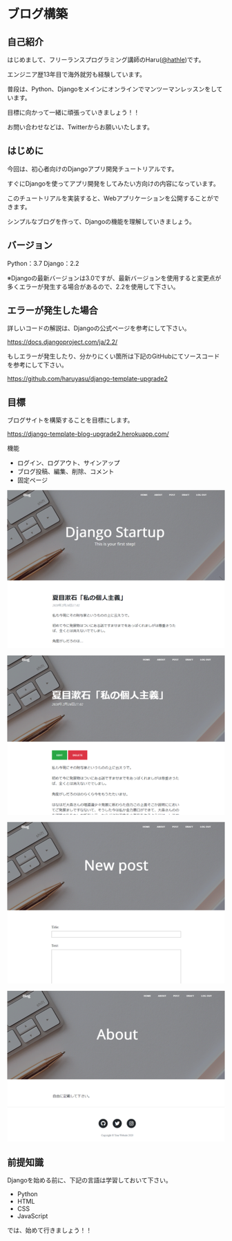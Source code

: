 # ブログ構築

## 自己紹介

はじめまして、フリーランスプログラミング講師のHaru([@hathle](https://twitter.com/hathle))です。

エンジニア歴13年目で海外就労も経験しています。

普段は、Python、Djangoをメインにオンラインでマンツーマンレッスンをしています。

目標に向かって一緒に頑張っていきましょう！！

お問い合わせなどは、Twitterからお願いいたします。

## はじめに

今回は、初心者向けのDjangoアプリ開発チュートリアルです。

すぐにDjangoを使ってアプリ開発をしてみたい方向けの内容になっています。

このチュートリアルを実装すると、Webアプリケーションを公開することができます。

シンプルなブログを作って、Djangoの機能を理解していきましょう。

## バージョン

Python：3.7
Django：2.2

※Djangoの最新バージョンは3.0ですが、最新バージョンを使用すると変更点が多くエラーが発生する場合があるので、2.2を使用して下さい。

## エラーが発生した場合

詳しいコードの解説は、Djangoの公式ページを参考にして下さい。

https://docs.djangoproject.com/ja/2.2/

もしエラーが発生したり、分かりにくい箇所は下記のGitHubにてソースコードを参考にして下さい。

https://github.com/haruyasu/django-template-upgrade2

## 目標

ブログサイトを構築することを目標にします。

https://django-template-blog-upgrade2.herokuapp.com/

機能
* ログイン、ログアウト、サインアップ
* ブログ投稿、編集、削除、コメント
* 固定ページ

![Finish](/img/finish1.png)

![Finish](/img/finish2.png)

![Finish](/img/finish3.png)

![Finish](/img/finish4.png)

## 前提知識

Djangoを始める前に、下記の言語は学習しておいて下さい。

* Python
* HTML
* CSS
* JavaScript

では、始めて行きましょう！！
